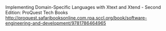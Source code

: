 Implementing Domain-Specific Languages with Xtext and Xtend - Second Edition: ProQuest Tech Books
 http://proquest.safaribooksonline.com.rpa.sccl.org/book/software-engineering-and-development/9781786464965
